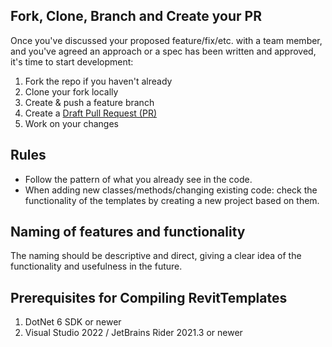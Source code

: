 ## Fork, Clone, Branch and Create your PR

Once you've discussed your proposed feature/fix/etc. with a team member, and you've agreed an approach or a spec has been written and approved, it's time to start development:

1. Fork the repo if you haven't already
2. Clone your fork locally
3. Create & push a feature branch
4. Create a [Draft Pull Request (PR)](https://github.blog/2019-02-14-introducing-draft-pull-requests/)
5. Work on your changes

## Rules

- Follow the pattern of what you already see in the code.
- When adding new classes/methods/changing existing code: check the functionality of the templates by creating a new project based on them.

## Naming of features and functionality

The naming should be descriptive and direct, giving a clear idea of the functionality and usefulness in the future.

## Prerequisites for Compiling RevitTemplates

1. DotNet 6 SDK or newer
2. Visual Studio 2022 / JetBrains Rider 2021.3 or newer